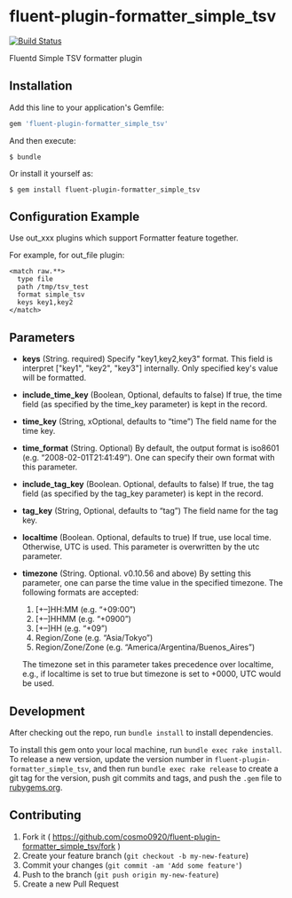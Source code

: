 # fluent-plugin-formatter_simple_tsv

[![Build Status](https://travis-ci.org/cosmo0920/fluent-plugin-formatter_simple_tsv.svg?branch=master)](https://travis-ci.org/cosmo0920/fluent-plugin-formatter_simple_tsv)

Fluentd Simple TSV formatter plugin

## Installation

Add this line to your application's Gemfile:

```ruby
gem 'fluent-plugin-formatter_simple_tsv'
```

And then execute:

    $ bundle

Or install it yourself as:

    $ gem install fluent-plugin-formatter_simple_tsv

## Configuration Example

Use out_xxx plugins which support Formatter feature together.

For example, for out_file plugin:

```
<match raw.**>
  type file
  path /tmp/tsv_test
  format simple_tsv
  keys key1,key2
</match>
```
## Parameters

- **keys** (String. required) Specify "key1,key2,key3" format. This field is interpret ["key1", "key2", "key3"] internally. Only specified key's value will be formatted.
- **include_time_key** (Boolean, Optional, defaults to false) If true, the time field (as specified by the time_key parameter) is kept in the record.
- **time_key** (String, xOptional, defaults to “time”) The field name for the time key.
- **time_format** (String. Optional) By default, the output format is iso8601 (e.g. “2008-02-01T21:41:49”). One can specify their own format with this parameter.
- **include_tag_key** (Boolean. Optional, defaults to false) If true, the tag field (as specified by the tag_key parameter) is kept in the record.
- **tag_key** (String, Optional, defaults to “tag”) The field name for the tag key.
- **localtime** (Boolean. Optional, defaults to true) If true, use local time. Otherwise, UTC is used. This parameter is overwritten by the utc parameter.
- **timezone** (String. Optional. v0.10.56 and above) By setting this parameter, one can parse the time value in the specified timezone. The following formats are accepted:

    1. [+–]HH:MM (e.g. “+09:00”)
    1. [+–]HHMM (e.g. “+0900”)
    1. [+–]HH (e.g. “+09”)
    1. Region/Zone (e.g. “Asia/Tokyo”)
    1. Region/Zone/Zone (e.g. “America/Argentina/Buenos_Aires”)

  The timezone set in this parameter takes precedence over localtime, e.g., if localtime is set to true but timezone is set to +0000, UTC would be used.

## Development

After checking out the repo, run `bundle install` to install dependencies.

To install this gem onto your local machine, run `bundle exec rake install`. To release a new version, update the version number in `fluent-plugin-formatter_simple_tsv`, and then run `bundle exec rake release` to create a git tag for the version, push git commits and tags, and push the `.gem` file to [rubygems.org](https://rubygems.org).

## Contributing

1. Fork it ( https://github.com/cosmo0920/fluent-plugin-formatter_simple_tsv/fork )
2. Create your feature branch (`git checkout -b my-new-feature`)
3. Commit your changes (`git commit -am 'Add some feature'`)
4. Push to the branch (`git push origin my-new-feature`)
5. Create a new Pull Request
